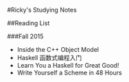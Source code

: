 #Ricky's Studying Notes

##Reading List

###Fall 2015

* Inside the C++ Object Model
* Haskell 函数式编程入门
* Learn You a Haskell for Great Good!
* Write Yourself a Scheme in 48 Hours
